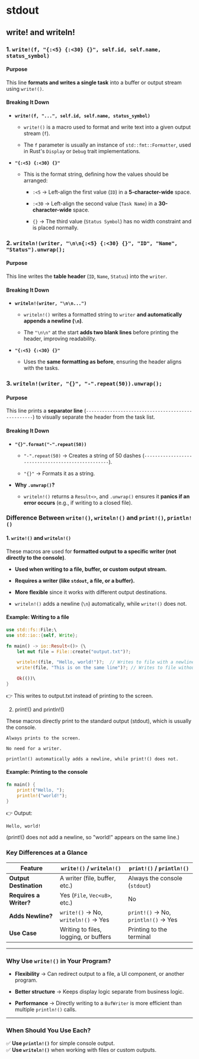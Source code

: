# stdout

## write! and writeln!

### **1\. `write!(f, "{:<5} {:<30} {}", self.id, self.name, status_symbol)`**

#### **Purpose**

This line **formats and writes a single task** into a buffer or output stream using `write!()`.

#### **Breaking It Down**

-   **`write!(f, "...", self.id, self.name, status_symbol)`**

    -   `write!()` is a macro used to format and write text into a given output stream (`f`).

    -   The `f` parameter is usually an instance of `std::fmt::Formatter`, used in Rust's `Display` or `Debug` trait implementations.

-   **`"{:<5} {:<30} {}"`**

    -   This is the format string, defining how the values should be arranged:

        -   `:<5` → Left-align the first value (`ID`) in a **5-character-wide** space.

        -   `:<30` → Left-align the second value (`Task Name`) in a **30-character-wide** space.

        -   `{}` → The third value (`Status Symbol`) has no width constraint and is placed normally.

### **2\. `writeln!(writer, "\n\n{:<5} {:<30} {}", "ID", "Name", "Status").unwrap();`**

#### **Purpose**

This line writes the **table header** (`ID`, `Name`, `Status`) into the `writer`.

#### **Breaking It Down**

-   **`writeln!(writer, "\n\n...")`**

    -   `writeln!()` writes a formatted string to `writer` **and automatically appends a newline (`\n`)**.

    -   The `"\n\n"` at the start **adds two blank lines** before printing the header, improving readability.

-   **`"{:<5} {:<30} {}"`**

    -   Uses the **same formatting as before**, ensuring the header aligns with the tasks.

### **3\. `writeln!(writer, "{}", "-".repeat(50)).unwrap();`**

#### **Purpose**

This line prints a **separator line** (`--------------------------------------------------`) to visually separate the header from the task list.

#### **Breaking It Down**

-   **`"{}".format("-".repeat(50))`**

    -   `"-".repeat(50)` → Creates a string of 50 dashes (`--------------------------------------------------`).

    -   `"{}"` → Formats it as a string.

-   **Why `.unwrap()`?**

    -   `writeln!()` returns a `Result<>`, and `.unwrap()` ensures it **panics if an error occurs** (e.g., if writing to a closed file).

### **Difference Between `write!()`, `writeln!()` and `print!()`, `println!()`**

#### **1\. `write!()` and `writeln!()`**

These macros are used for **formatted output to a specific writer (not directly to the console)**.

-   **Used when writing to a file, buffer, or custom output stream.**

-   **Requires a writer (like `stdout`, a file, or a buffer).**

-   **More flexible** since it works with different output destinations.

-   `writeln!()` adds a newline (`\n`) automatically, while `write!()` does not.

#### **Example: Writing to a file**

```rust
use std::fs::File;\
use std::io::{self, Write};

fn main() -> io::Result<()> {\
    let mut file = File::create("output.txt")?;

    writeln!(file, "Hello, world!")?;  // Writes to file with a newline\
    write!(file, "This is on the same line")?; // Writes to file without a newline

    Ok(())\
}
```
👉 This writes to output.txt instead of printing to the screen.

2. print!() and println!()

These macros directly print to the standard output (stdout), which is usually the console.

    Always prints to the screen.

    No need for a writer.

    println!() automatically adds a newline, while print!() does not.

#### Example: Printing to the console

```rust
fn main() {
    print!("Hello, ");
    println!("world!");
}
```
👉 Output:
```bash
Hello, world!

```
(print!() does not add a newline, so "world!" appears on the same line.)

### **Key Differences at a Glance**

| Feature | `write!()` / `writeln!()` | `print!()` / `println!()` |
| --- | --- | --- |
| **Output Destination** | A writer (file, buffer, etc.) | Always the console (`stdout`) |
| **Requires a Writer?** | Yes (`File`, `Vec<u8>`, etc.) | No |
| **Adds Newline?** | `write!()` → No, `writeln!()` → Yes | `print!()` → No, `println!()` → Yes |
| **Use Case** | Writing to files, logging, or buffers | Printing to the terminal |

* * * * *

### **Why Use `write!()` in Your Program?**

-   **Flexibility** → Can redirect output to a file, a UI component, or another program.

-   **Better structure** → Keeps display logic separate from business logic.

-   **Performance** → Directly writing to a `BufWriter` is more efficient than multiple `println!()` calls.

* * * * *

### **When Should You Use Each?**

✅ **Use `println!()`** for simple console output.\
✅ **Use `writeln!()`** when working with files or custom outputs.
